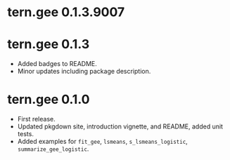 # tern.gee 0.1.3.9007

# tern.gee 0.1.3

* Added badges to README.
* Minor updates including package description.

# tern.gee 0.1.0

* First release.
* Updated pkgdown site, introduction vignette, and README, added unit tests.
* Added examples for `fit_gee`, `lsmeans`, `s_lsmeans_logistic`, `summarize_gee_logistic`.

